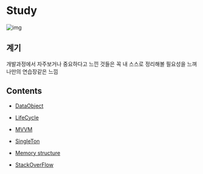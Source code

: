 # Study

![img](https://aleahim.com/content/images/size/w2000/2020/11/ios-mac.png)
<br/>

## 계기

개발과정에서 자주보거나 중요하다고 느낀 것들은 꼭 내 스스로 정리해볼 필요성을 느껴 나만의 연습장같은 느낌
<br/>

## Contents

- [DataObject](https://github.com/BOLTB0X/Swift_Study/tree/main/study/DataObject)
  <br/>

- [LifeCycle](https://github.com/BOLTB0X/Swift_Study/tree/main/study/LifeCycle)
  <br/>

- [MVVM](https://github.com/BOLTB0X/Swift_Study/tree/main/study/mvvmTutorial.playground)
  <br/>

- [SingleTon](https://github.com/BOLTB0X/Swift_Study/tree/main/study/Singleton)
  <br/>

- [Memory structure](https://github.com/BOLTB0X/Swift_Study/tree/main/study/Memory)
  <br/>

- [StackOverFlow](https://github.com/BOLTB0X/Swift_Study/tree/main/study/Memory)
  <br/>
